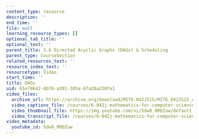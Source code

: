 ```yaml
---
content_type: resource
description: ''
end_time: ''
file: null
learning_resource_types: []
optional_tab_title: ''
optional_text: ''
parent_title: 2.6 Directed Acyclic Graphs (DAGs) & Scheduling
parent_type: CourseSection
related_resources_text: ''
resource_index_text: ''
resourcetype: Video
start_time: ''
title: DAGs
uid: 65e78642-8b76-a391-305a-67a28a230fa1
video_files:
  archive_url: https://archive.org/download/MIT6.042JS15/MIT6_042JS15_dags_video_ipod.mp4
  video_captions_file: /courses/6-042j-mathematics-for-computer-science-spring-2015/6b4662bd91e95e1da2771ee7704dd1cc_Sdw8_0RDZuw.vtt
  video_thumbnail_file: https://img.youtube.com/vi/Sdw8_0RDZuw/default.jpg
  video_transcript_file: /courses/6-042j-mathematics-for-computer-science-spring-2015/c7fa13518c97a54fe09d2d8c6bc7aa24_Sdw8_0RDZuw.pdf
video_metadata:
  youtube_id: Sdw8_0RDZuw
---
```

